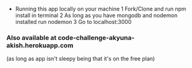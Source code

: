 * Running this app locally on your machine
1 Fork/Clone and run npm install in terminal
2 As long as you have mongodb and nodemon installed run nodemon
3 Go to localhost:3000

### Also available at code-challenge-akyuna-akish.herokuapp.com
(as long as app isn't sleepy being that it's on the free plan)
